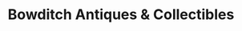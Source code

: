 ---
title: "Bowditch Antiques & Collectibles"
url: /bakersville/bowditch-antiques-und-collectibles/
shop: Antiquitäten
---